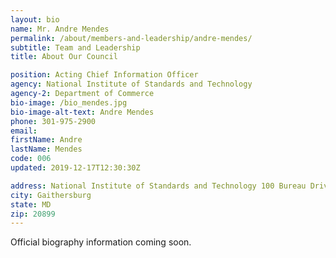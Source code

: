 ```yaml
---
layout: bio
name: Mr. Andre Mendes
permalink: /about/members-and-leadership/andre-mendes/
subtitle: Team and Leadership
title: About Our Council

position: Acting Chief Information Officer
agency: National Institute of Standards and Technology
agency-2: Department of Commerce
bio-image: /bio_mendes.jpg
bio-image-alt-text: Andre Mendes
phone: 301-975-2900
email:
firstName: Andre
lastName: Mendes
code: 006
updated: 2019-12-17T12:30:30Z

address: National Institute of Standards and Technology 100 Bureau Drive Mail Stop 8900
city: Gaithersburg
state: MD
zip: 20899
---
```

Official biography information coming soon.
